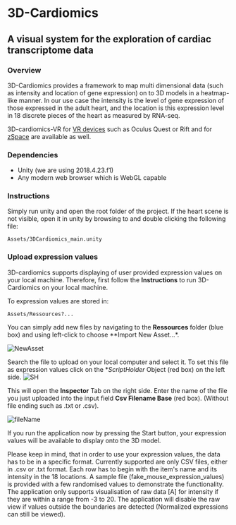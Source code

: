 # 3D-Cardiomics
## A visual system for the exploration of cardiac transcriptome data


### Overview
3D-Cardiomics provides a framework to map multi dimensional data (such as intensity and location of gene expression) on to 3D models in a heatmap-like manner. In our use case the intensity is the level of gene expression of those expressed in the adult heart, and the location is this expression level in 18 discrete pieces of the heart as measured by RNA-seq.

3D-cardiomics-VR for [VR devices](https://github.com/Ramialison-Lab/3DCardiomicsVR) such as Oculus Quest or Rift and for [zSpace](https://github.com/Ramialison-Lab/3DCardiomicszSpace) are available as well.

### Dependencies
- Unity (we are using 2018.4.23.f1)
- Any modern web browser which is WebGL capable

### Instructions
Simply run unity and open the root folder of the project. If the heart scene is not visible, open it in unity by browsing to and double clicking the following file:
```
Assets/3DCardiomics_main.unity
```

### Upload expression values

3D-cardiomics supports displaying of user provided expression values on your local machine. Therefore, first follow the **Instructions** to run 3D-Cardiomics on your local machine.

To expression values are stored in:

```
Assets/Ressources?...
```

You can simply add new files by navigating to the **Ressources** folder (blue box) and using left-click to choose **Import New Asset...*. 

![NewAsset](https://user-images.githubusercontent.com/79250095/131953413-d93d5426-935f-4c87-8614-84ab0a24f410.png)

Search the file to upload on your local computer and select it. To set this file as expression values click on the **ScriptHolder* Object (red box) on the left side.
![SH](https://user-images.githubusercontent.com/79250095/131953566-875f65eb-f81a-4569-8d65-17b17dd7f238.png)

This will open the **Inspector** Tab on the right side. Enter the name of the file you just uploaded into the input field **Csv Filename Base** (red box). (Without file ending such as .txt or .csv).

![fileName](https://user-images.githubusercontent.com/79250095/131953677-905716d8-6577-445b-bdf8-bf2eb1f6dcc5.png)

If you run the application now by pressing the Start button, your expression values will be available to display onto the 3D model.

Please keep in mind, that in order to use your expression values, the data has to be in a specific format. Currently supported are only CSV files, either in .csv or .txt format. 
Each row has to begin with the item's name and its intensity in the 18 locations. A sample file (fake_mouse_expression_values) is provided with a few randomised values to demonstrate the functionality.
The application only supports visualisation of raw data [A] for intensity if they are within a range from -3 to 20. The application will disable the raw view if values outside the boundaries are detected (Normalized expressions can still be viewed).


